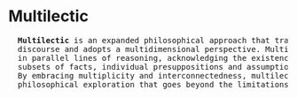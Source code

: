 # Multilectic
<pre>
  <b>Multilectic</b> is an expanded philosophical approach that transcends the binary structure of 
  discourse and adopts a multidimensional perspective. Multilectic encourages thinkers to engage 
  in parallel lines of reasoning, acknowledging the existence of multiple truths based on various 
  subsets of facts, individual presuppositions and assumptions that each entity uses in reasoning. 
  By embracing multiplicity and interconnectedness, multilectic provides a dynamic framework for 
  philosophical exploration that goes beyond the limitations of traditional discourse.
</pre>
